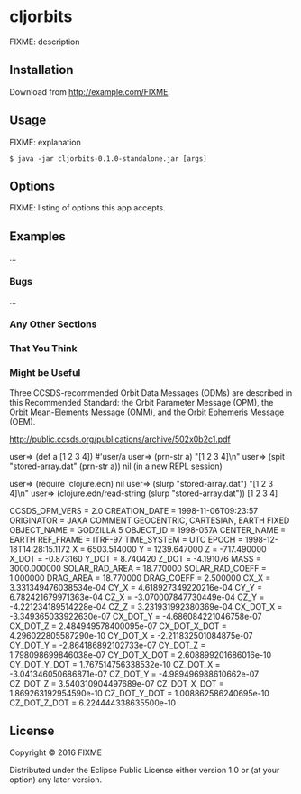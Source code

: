 # cljorbits

FIXME: description

## Installation

Download from http://example.com/FIXME.

## Usage

FIXME: explanation

    $ java -jar cljorbits-0.1.0-standalone.jar [args]

## Options

FIXME: listing of options this app accepts.

## Examples

...

### Bugs

...

### Any Other Sections
### That You Think
### Might be Useful

Three CCSDS-recommended Orbit Data Messages (ODMs) are described in this
Recommended Standard: the Orbit Parameter Message (OPM), the Orbit Mean-Elements
Message (OMM), and the Orbit Ephemeris Message (OEM). 

http://public.ccsds.org/publications/archive/502x0b2c1.pdf

user=> (def a [1 2 3 4])
#'user/a
user=> (prn-str a)
"[1 2 3 4]\n"
user=> (spit "stored-array.dat" (prn-str a))
nil
(in a new REPL session)

user=> (require 'clojure.edn)
nil
user=> (slurp "stored-array.dat")
"[1 2 3 4]\n"
user=> (clojure.edn/read-string (slurp "stored-array.dat"))
[1 2 3 4]



CCSDS_OPM_VERS = 2.0
CREATION_DATE = 1998-11-06T09:23:57
ORIGINATOR = JAXA
COMMENT GEOCENTRIC, CARTESIAN, EARTH FIXED
OBJECT_NAME = GODZILLA 5
OBJECT_ID = 1998-057A
CENTER_NAME = EARTH
REF_FRAME = ITRF-97
TIME_SYSTEM = UTC
EPOCH = 1998-12-18T14:28:15.1172
X = 6503.514000
Y = 1239.647000
Z = -717.490000
X_DOT = -0.873160
Y_DOT = 8.740420
Z_DOT = -4.191076
MASS = 3000.000000
SOLAR_RAD_AREA = 18.770000
SOLAR_RAD_COEFF = 1.000000
DRAG_AREA = 18.770000
DRAG_COEFF = 2.500000
CX_X = 3.331349476038534e-04
CY_X = 4.618927349220216e-04
CY_Y = 6.782421679971363e-04
CZ_X = -3.070007847730449e-04
CZ_Y = -4.221234189514228e-04
CZ_Z = 3.231931992380369e-04
CX_DOT_X = -3.349365033922630e-07
CX_DOT_Y = -4.686084221046758e-07
CX_DOT_Z = 2.484949578400095e-07
CX_DOT_X_DOT = 4.296022805587290e-10
CY_DOT_X = -2.211832501084875e-07
CY_DOT_Y = -2.864186892102733e-07
CY_DOT_Z = 1.798098699846038e-07
CY_DOT_X_DOT = 2.608899201686016e-10
CY_DOT_Y_DOT = 1.767514756338532e-10
CZ_DOT_X = -3.041346050686871e-07
CZ_DOT_Y = -4.989496988610662e-07
CZ_DOT_Z = 3.540310904497689e-07
CZ_DOT_X_DOT = 1.869263192954590e-10
CZ_DOT_Y_DOT = 1.008862586240695e-10
CZ_DOT_Z_DOT = 6.224444338635500e-10


## License

Copyright © 2016 FIXME

Distributed under the Eclipse Public License either version 1.0 or (at
your option) any later version.
